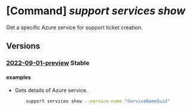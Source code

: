 # [Command] _support services show_

Get a specific Azure service for support ticket creation.

## Versions

### [2022-09-01-preview](/Resources/mgmt-plane/L3Byb3ZpZGVycy9taWNyb3NvZnQuc3VwcG9ydC9zZXJ2aWNlcy97fQ==/2022-09-01-preview.xml) **Stable**

<!-- mgmt-plane /providers/microsoft.support/services/{} 2022-09-01-preview -->

#### examples

- Gets details of Azure service.
    ```bash
        support services show --service-name "ServiceNameGuid"
    ```
